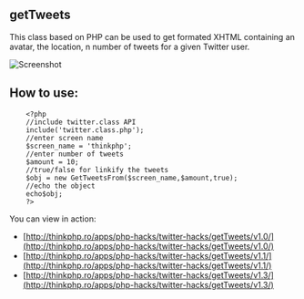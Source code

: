 getTweets
---------
This class based on PHP can be used to get formated XHTML containing an avatar, the location, n number of tweets for a given Twitter user.

![Screenshot](http://farm6.static.flickr.com/5090/5287726320_8a79e7b214_b.jpg)

How to use:
-----------
 
        <?php  
        //include twitter.class API
        include('twitter.class.php');
        //enter screen name
        $screen_name = 'thinkphp';
        //enter number of tweets  
        $amount = 10; 
        //true/false for linkify the tweets
        $obj = new GetTweetsFrom($screen_name,$amount,true);
        //echo the object
        echo$obj; 
        ?>

You can view in action: 

* [http://thinkphp.ro/apps/php-hacks/twitter-hacks/getTweets/v1.0/](http://thinkphp.ro/apps/php-hacks/twitter-hacks/getTweets/v1.0/)
* [http://thinkphp.ro/apps/php-hacks/twitter-hacks/getTweets/v1.1/](http://thinkphp.ro/apps/php-hacks/twitter-hacks/getTweets/v1.1/)
* [http://thinkphp.ro/apps/php-hacks/twitter-hacks/getTweets/v1.3/](http://thinkphp.ro/apps/php-hacks/twitter-hacks/getTweets/v1.3/)
